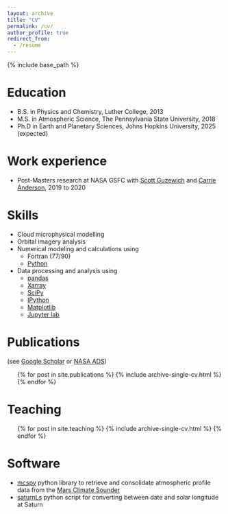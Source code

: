 ```yaml
---
layout: archive
title: "CV"
permalink: /cv/
author_profile: true
redirect_from:
  - /resume
---
```


{% include base_path %}

Education
======
* B.S. in Physics and Chemistry, Luther College, 2013
* M.S. in Atmospheric Science, The Pennsylvania State University, 2018
* Ph.D in Earth and Planetary Sciences, Johns Hopkins University, 2025 (expected)

Work experience
======
* Post-Masters research at NASA GSFC with [Scott Guzewich](https://science.gsfc.nasa.gov/solarsystem/bio/scott.d.guzewich) and [Carrie Anderson](https://science.gsfc.nasa.gov/sci/bio/carrie.m.anderson), 2019 to 2020
  
Skills
======
* Cloud microphysical modelling
* Orbital imagery analysis
* Numerical modeling and calculations using
  * Fortran (77/90)
  * [Python](https://python.org)
* Data processing and analysis using
  * [pandas](https://pandas.pydata.org/)
  * [Xarray](https://xarray.dev/)
  * [SciPy](https://scipy.org/)
  * [IPython](https://ipython.org/)
  * [Matplotlib](https://matplotlib.org/)
  * [Jupyter lab](https://jupyter.org/)

Publications
======
  (see [Google Scholar](https://scholar.google.com/citations?user=4Q3F054AAAAJ&hl=en) or [NASA ADS](https://ui.adsabs.harvard.edu/search/fq=%7B!type%3Daqp%20v%3D%24fq_database%7D&fq=%7B!type%3Daqp%20v%3D%24fq_aff%7D&fq_aff=(aff_facet_hier%3A%220%2FGSFC%22%20OR%20aff_facet_hier%3A%220%2FJHU%22%20OR%20aff_facet_hier%3A%220%2FPSU%22)&fq_database=(database%3Aastronomy%20OR%20database%3Aphysics)&q=%20author%3A%22hanson%2C%20l%20e%22&sort=date%20desc%2C%20bibcode%20desc&p_=0))
  <ul>{% for post in site.publications %}
    {% include archive-single-cv.html %}
  {% endfor %}</ul>
  
Teaching
======
  <ul>{% for post in site.teaching %}
    {% include archive-single-cv.html %}
  {% endfor %}</ul>

Software
======
 * [mcspy](https://github.com/ellequelle/mcspy) python library to retrieve and consolidate atmospheric profile data from the [Mars Climate Sounder](https://mars.nasa.gov/mro/mission/instruments/mcs/)
 * [saturnLs](https://github.com/ellequelle/solar-longitude) python script for converting between date and solar longitude at Saturn
 
